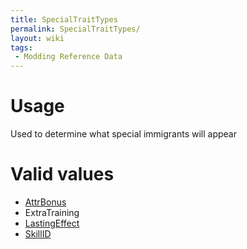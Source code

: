 ```yaml
---
title: SpecialTraitTypes
permalink: SpecialTraitTypes/
layout: wiki
tags:
 - Modding Reference Data
---
```


Usage
=====

Used to determine what special immigrants will appear

Valid values
============

-   [AttrBonus](/keeperrl_wiki/AttrBonuses "wikilink")
-   ExtraTraining
-   [LastingEffect](/keeperrl_wiki/LastingEffects "wikilink")
-   [SkillID](/keeperrl_wiki/SkillIDs "wikilink")

